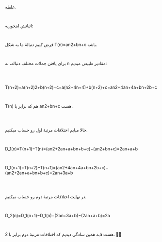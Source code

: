 غلطه.

<br>

اثباتش اینجوریه:

<br>

فرض کنیم دنبالۀ ما به شکل T(n)=an2+bn+c باشه.

<br>

برای یافتن جملات مختلف دنباله، به n مقادیر طبیعی میدیم:

<br>



<br>

T(n+2)=a(n+2)2+b(n+2)+c=a(n2+4n+4)+b(n+2)+c=an2+4an+4a+bn+2b+c

<br>

T(n) هم که برابر با an2+bn+c هست.

<br>

<br>

حالا میایم اختلافات مرتبۀ اول رو حساب میکنیم.

<br>

D_1(n)=T(n+1)−T(n)=(an2+2an+a+bn+b+c)−(an2+bn+c)=2an+a+b

<br>

D_1(n+1)=T(n+2)−T(n+1)=(an2+4an+4a+bn+2b+c)−(an2+2an+a+bn+b+c)=2an+3a+b

<br>

<br>

در نهایت اختلافات مرتبۀ دوم رو حساب میکنیم.

<br>

D_2(n)=D_1(n+1)−D_1(n)=(2an+3a+b)−(2an+a+b)=2a

<br>

به همین سادگی دیدیم که اختلافات مرتبۀ دوم برابر با 2a هست. 🧑‍🏫